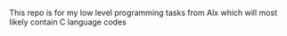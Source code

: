This repo is for my low level programming tasks from Alx which will most likely contain C language codes
